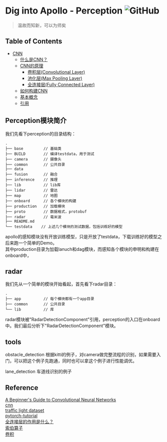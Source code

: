 # Dig into Apollo - Perception ![GitHub](https://img.shields.io/github/license/daohu527/Dig-into-Apollo.svg?style=popout)

> 温故而知新，可以为师矣


## Table of Contents
- [CNN](#cnn.md)
    - [什么是CNN？](#what_is_cnn)
    - [CNN的原理](#cnn_principle)
        - [卷积层(Convolutional Layer)](#convolutional)
        - [池化层(Max Pooling Layer)](#max_pool)
        - [全连接层(Fully Connected Layer)](#fully_connect)
    - [如何构建CNN](#how_to)
    - [基本概念](#base_concept)
    - [引用](#reference)


<a name="introduction" />

## Perception模块简介

我们先看下perception的目录结构：  
```
.
├── base         // 基础类
├── BUILD        // 编译testdata，用于测试
├── camera       // 摄像头
├── common       // 公共目录
├── data
├── fusion       // 融合
├── inference    // 推理
├── lib          // lib库
├── lidar        // 雷达
├── map          // 地图
├── onboard      // 各个模块的构建
├── production   // 加载模块
├── proto        // 数据格式，protobuf
├── radar        // 毫米波
├── README.md
└── testdata    // 上述几个模块的测试数据，包括训练好的模型
```
apollo的感知模块没有开放训练模型，只是开放了testdata，下载训练好的模型之后来跑一个简单的Demo。  
其中production目录为加载lanuch和dag模块，而感知各个模块的申明和构建在onboard中，



## radar
我们先从一个简单的模块开始看起，首先看下radar目录：  
```
.
├── app          // 每个模块都有一个app目录
├── common       // 公共目录
└── lib          // 库
```




radar模块被"RadarDetectionComponent"引用，perception的入口在onboard中。我们最后分析下"RadarDetectionComponent"模块。  


## tools
obstacle_detection 根据kitti的例子，对camera做完整流程的识别，如果需要入门，可以把这个例子先跑通，同时也可以拿这个例子进行性能调优。  

lane_detection 车道线识别的例子


## Reference
[A Beginner's Guide to Convolutional Neural Networks](https://skymind.ai/wiki/convolutional-network)  
[cnn](https://cs231n.github.io/convolutional-networks/)  
[traffic light dataset](https://hci.iwr.uni-heidelberg.de/node/6132/download/3d66608cfb112934ef40175e9a20c81f)  
[pytorch-tutorial](https://github.com/yunjey/pytorch-tutorial)  
[全连接层的作用是什么？](https://www.zhihu.com/question/41037974)  
[索伯算子](https://zh.wikipedia.org/wiki/%E7%B4%A2%E8%B2%9D%E7%88%BE%E7%AE%97%E5%AD%90)  
[卷积](https://zh.wikipedia.org/wiki/%E5%8D%B7%E7%A7%AF)  

